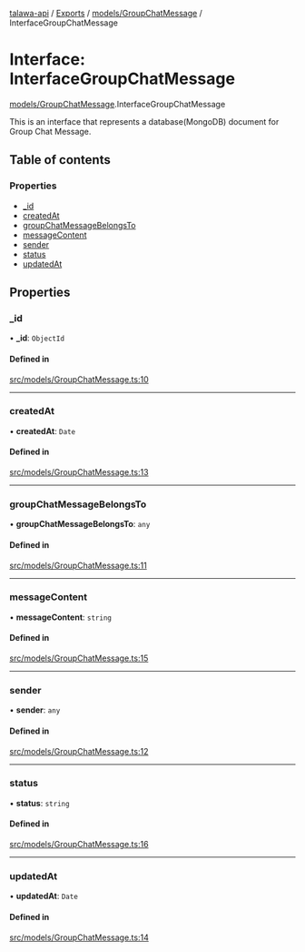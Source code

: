 [talawa-api](../README.md) / [Exports](../modules.md) / [models/GroupChatMessage](../modules/models_GroupChatMessage.md) / InterfaceGroupChatMessage

# Interface: InterfaceGroupChatMessage

[models/GroupChatMessage](../modules/models_GroupChatMessage.md).InterfaceGroupChatMessage

This is an interface that represents a database(MongoDB) document for Group Chat Message.

## Table of contents

### Properties

- [\_id](models_GroupChatMessage.InterfaceGroupChatMessage.md#_id)
- [createdAt](models_GroupChatMessage.InterfaceGroupChatMessage.md#createdat)
- [groupChatMessageBelongsTo](models_GroupChatMessage.InterfaceGroupChatMessage.md#groupchatmessagebelongsto)
- [messageContent](models_GroupChatMessage.InterfaceGroupChatMessage.md#messagecontent)
- [sender](models_GroupChatMessage.InterfaceGroupChatMessage.md#sender)
- [status](models_GroupChatMessage.InterfaceGroupChatMessage.md#status)
- [updatedAt](models_GroupChatMessage.InterfaceGroupChatMessage.md#updatedat)

## Properties

### \_id

• **\_id**: `ObjectId`

#### Defined in

[src/models/GroupChatMessage.ts:10](https://github.com/PalisadoesFoundation/talawa-api/blob/362768f/src/models/GroupChatMessage.ts#L10)

___

### createdAt

• **createdAt**: `Date`

#### Defined in

[src/models/GroupChatMessage.ts:13](https://github.com/PalisadoesFoundation/talawa-api/blob/362768f/src/models/GroupChatMessage.ts#L13)

___

### groupChatMessageBelongsTo

• **groupChatMessageBelongsTo**: `any`

#### Defined in

[src/models/GroupChatMessage.ts:11](https://github.com/PalisadoesFoundation/talawa-api/blob/362768f/src/models/GroupChatMessage.ts#L11)

___

### messageContent

• **messageContent**: `string`

#### Defined in

[src/models/GroupChatMessage.ts:15](https://github.com/PalisadoesFoundation/talawa-api/blob/362768f/src/models/GroupChatMessage.ts#L15)

___

### sender

• **sender**: `any`

#### Defined in

[src/models/GroupChatMessage.ts:12](https://github.com/PalisadoesFoundation/talawa-api/blob/362768f/src/models/GroupChatMessage.ts#L12)

___

### status

• **status**: `string`

#### Defined in

[src/models/GroupChatMessage.ts:16](https://github.com/PalisadoesFoundation/talawa-api/blob/362768f/src/models/GroupChatMessage.ts#L16)

___

### updatedAt

• **updatedAt**: `Date`

#### Defined in

[src/models/GroupChatMessage.ts:14](https://github.com/PalisadoesFoundation/talawa-api/blob/362768f/src/models/GroupChatMessage.ts#L14)
